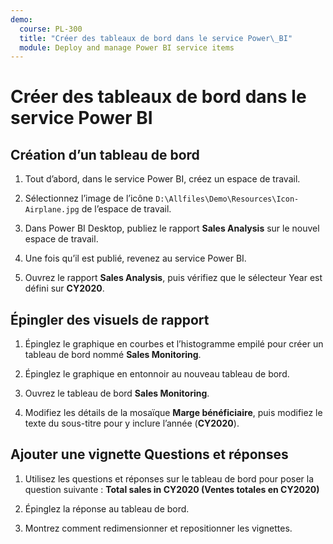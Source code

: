 ```yaml
---
demo:
  course: PL-300
  title: "Créer des tableaux de bord dans le service Power\_BI"
  module: Deploy and manage Power BI service items
---
```

# Créer des tableaux de bord dans le service Power BI

## Création d’un tableau de bord

1. Tout d’abord, dans le service Power BI, créez un espace de travail.

1. Sélectionnez l’image de l’icône `D:\Allfiles\Demo\Resources\Icon-Airplane.jpg` de l’espace de travail.

1. Dans Power BI Desktop, publiez le rapport **Sales Analysis** sur le nouvel espace de travail.

1. Une fois qu’il est publié, revenez au service Power BI.

1. Ouvrez le rapport **Sales Analysis**, puis vérifiez que le sélecteur Year est défini sur **CY2020**.

## Épingler des visuels de rapport

1. Épinglez le graphique en courbes et l’histogramme empilé pour créer un tableau de bord nommé **Sales Monitoring**.

1. Épinglez le graphique en entonnoir au nouveau tableau de bord.

1. Ouvrez le tableau de bord **Sales Monitoring**.

1. Modifiez les détails de la mosaïque **Marge bénéficiaire**, puis modifiez le texte du sous-titre pour y inclure l’année (**CY2020**).

## Ajouter une vignette Questions et réponses

1. Utilisez les questions et réponses sur le tableau de bord pour poser la question suivante : **Total sales in CY2020 (Ventes totales en CY2020)**

1. Épinglez la réponse au tableau de bord.

1. Montrez comment redimensionner et repositionner les vignettes.

